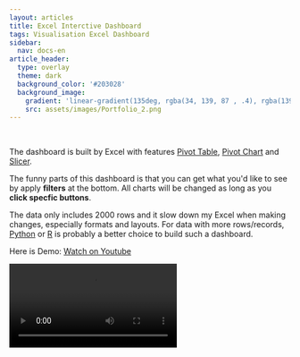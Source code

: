 ```yaml
---
layout: articles
title: Excel Interctive Dashboard
tags: Visualisation Excel Dashboard
sidebar:
  nav: docs-en
article_header:
  type: overlay
  theme: dark
  background_color: '#203028'
  background_image:
    gradient: 'linear-gradient(135deg, rgba(34, 139, 87 , .4), rgba(139, 34, 139, .4))'
    src: assets/images/Portfolio_2.png
---
```


<br />

The dashboard is built by Excel with features [Pivot Table](https://support.microsoft.com/en-us/office/create-a-pivottable-to-analyze-worksheet-data-a9a84538-bfe9-40a9-a8e9-f99134456576), [Pivot Chart](https://support.microsoft.com/en-us/office/create-a-pivotchart-c1b1e057-6990-4c38-b52b-8255538e7b1c) and [Slicer](https://support.microsoft.com/en-us/office/use-slicers-to-filter-data-249f966b-a9d5-4b0f-b31a-12651785d29d).

The funny parts of this dashboard is that you can get what you'd like to see by apply **filters** at the bottom. All charts will be changed as long as you **click specfic buttons**.

The data only includes 2000 rows and it slow down my Excel when making changes, especially formats and layouts. For data with more rows/records, [Python](https://www.python.org) or [R](https://www.r-project.org/about.html) is probably a better choice to build such a dashboard.

Here is Demo: [Watch on Youtube](https://youtu.be/CQERu2RfHHo)

<video src="https://youtu.be/CQERu2RfHHo">

Related data are sample data from online. 